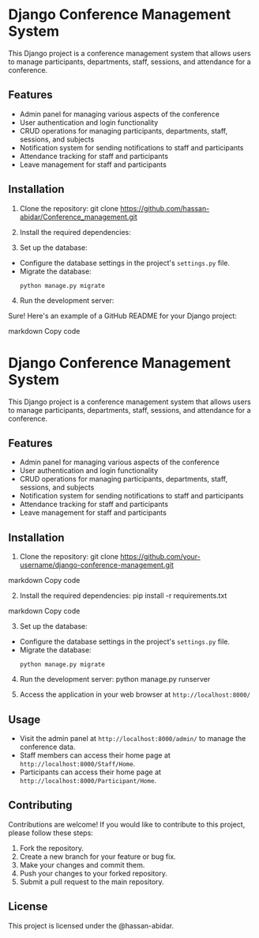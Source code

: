 # Django Conference Management System

This Django project is a conference management system that allows users to manage participants, departments, staff, sessions, and attendance for a conference.

## Features

- Admin panel for managing various aspects of the conference
- User authentication and login functionality
- CRUD operations for managing participants, departments, staff, sessions, and subjects
- Notification system for sending notifications to staff and participants
- Attendance tracking for staff and participants
- Leave management for staff and participants

## Installation

1. Clone the repository:
  git clone https://github.com/hassan-abidar/Conference_management.git

2. Install the required dependencies:

3. Set up the database:
- Configure the database settings in the project's `settings.py` file.
- Migrate the database:
  ```
  python manage.py migrate
  ```

4. Run the development server:

Sure! Here's an example of a GitHub README for your Django project:

markdown
Copy code
# Django Conference Management System

This Django project is a conference management system that allows users to manage participants, departments, staff, sessions, and attendance for a conference.

## Features

- Admin panel for managing various aspects of the conference
- User authentication and login functionality
- CRUD operations for managing participants, departments, staff, sessions, and subjects
- Notification system for sending notifications to staff and participants
- Attendance tracking for staff and participants
- Leave management for staff and participants

## Installation

1. Clone the repository:
git clone https://github.com/your-username/django-conference-management.git

markdown
Copy code

2. Install the required dependencies:
pip install -r requirements.txt

markdown
Copy code

3. Set up the database:
- Configure the database settings in the project's `settings.py` file.
- Migrate the database:
  ```
  python manage.py migrate
  ```

4. Run the development server:
 python manage.py runserver

5. Access the application in your web browser at `http://localhost:8000/`

## Usage

- Visit the admin panel at `http://localhost:8000/admin/` to manage the conference data.
- Staff members can access their home page at `http://localhost:8000/Staff/Home`.
- Participants can access their home page at `http://localhost:8000/Participant/Home`.

## Contributing

Contributions are welcome! If you would like to contribute to this project, please follow these steps:

1. Fork the repository.
2. Create a new branch for your feature or bug fix.
3. Make your changes and commit them.
4. Push your changes to your forked repository.
5. Submit a pull request to the main repository.

## License

This project is licensed under the @hassan-abidar.
